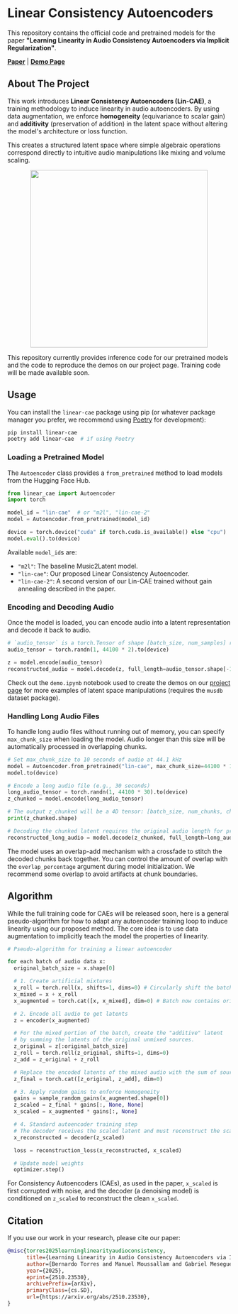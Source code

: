 # Linear Consistency Autoencoders

This repository contains the official code and pretrained models for the paper **"Learning Linearity in Audio Consistency Autoencoders via Implicit Regularization"**.

[**Paper**](https://arxiv.org/abs/2510.23530) | [**Demo Page**](https://bernardo-torres.github.io/projects/linear-cae/)

## About The Project

This work introduces **Linear Consistency Autoencoders (Lin-CAE)**, a training methodology to induce linearity in audio autoencoders. By using data augmentation, we enforce **homogeneity** (equivariance to scalar gain) and **additivity** (preservation of addition) in the latent space without altering the model's architecture or loss function.

This creates a structured latent space where simple algebraic operations correspond directly to intuitive audio manipulations like mixing and volume scaling.

<p align="center">
  <img src="https://bernardo-torres.github.io/documents/images/linear-cae/overview.png" width="400"/>
</p>

This repository currently provides inference code for our pretrained models and the code to reproduce the demos on our project page. Training code will be made available soon.

## Usage

You can install the `linear-cae` package using pip (or whatever package manager you prefer, we recommend using [Poetry](https://python-poetry.org/) for development):

```bash
pip install linear-cae
poetry add linear-cae  # if using Poetry
```

### Loading a Pretrained Model

The `Autoencoder` class provides a `from_pretrained` method to load models from the Hugging Face Hub.

```python
from linear_cae import Autoencoder
import torch

model_id = "lin-cae"  # or "m2l", "lin-cae-2"
model = Autoencoder.from_pretrained(model_id)

device = torch.device("cuda" if torch.cuda.is_available() else "cpu")
model.eval().to(device)
```

Available `model_id`s are:

- `"m2l"`: The baseline Music2Latent model.
- `"lin-cae"`: Our proposed Linear Consistency Autoencoder.
- `"lin-cae-2"`: A second version of our Lin-CAE trained without gain annealing described in the paper.

### Encoding and Decoding Audio

Once the model is loaded, you can encode audio into a latent representation and decode it back to audio.

```python
# `audio_tensor` is a torch.Tensor of shape [batch_size, num_samples] representing 44.1 kHz audio
audio_tensor = torch.randn(1, 44100 * 2).to(device)

z = model.encode(audio_tensor)
reconstructed_audio = model.decode(z, full_length=audio_tensor.shape[-1])
```

Check out the `demo.ipynb` notebook used to create the demos on our [project page](https://bernardo-torres.github.io/projects/linear-cae/) for more examples of latent space manipulations (requires the `musdb` dataset package).

### Handling Long Audio Files

To handle long audio files without running out of memory, you can specify `max_chunk_size` when loading the model. Audio longer than this size will be automatically processed in overlapping chunks.

```python
# Set max_chunk_size to 10 seconds of audio at 44.1 kHz
model = Autoencoder.from_pretrained("lin-cae", max_chunk_size=44100 * 10, overlap_percentage=0.25)
model.to(device)

# Encode a long audio file (e.g., 30 seconds)
long_audio_tensor = torch.randn(1, 44100 * 30).to(device)
z_chunked = model.encode(long_audio_tensor)

# The output z_chunked will be a 4D tensor: [batch_size, num_chunks, channels, latent_dim]
print(z_chunked.shape)

# Decoding the chunked latent requires the original audio length for proper reconstruction
reconstructed_long_audio = model.decode(z_chunked, full_length=long_audio_tensor.shape[-1])
```

The model uses an overlap-add mechanism with a crossfade to stitch the decoded chunks back together. You can control the amount of overlap with the `overlap_percentage` argument during model initialization. We recommend some overlap to avoid artifacts at chunk boundaries.

## Algorithm

While the full training code for CAEs will be released soon, here is a general pseudo-algorithm for how to adapt any autoencoder training loop to induce linearity using our proposed method. The core idea is to use data augmentation to implicitly teach the model the properties of linearity.

```python
# Pseudo-algorithm for training a linear autoencoder

for each batch of audio data x:
  original_batch_size = x.shape[0]

  # 1. Create artificial mixtures
  x_roll = torch.roll(x, shifts=1, dims=0) # Circularly shift the batch
  x_mixed = x + x_roll
  x_augmented = torch.cat([x, x_mixed], dim=0) # Batch now contains original and mixed audio

  # 2. Encode all audio to get latents
  z = encoder(x_augmented)

  # For the mixed portion of the batch, create the "additive" latent
  # by summing the latents of the original unmixed sources.
  z_original = z[:original_batch_size]
  z_roll = torch.roll(z_original, shifts=1, dims=0)
  z_add = z_original + z_roll

  # Replace the encoded latents of the mixed audio with the sum of source latents
  z_final = torch.cat([z_original, z_add], dim=0)

  # 3. Apply random gains to enforce Homogeneity
  gains = sample_random_gains(x_augmented.shape[0])
  z_scaled = z_final * gains[:, None, None]
  x_scaled = x_augmented * gains[:, None]

  # 4. Standard autoencoder training step
  # The decoder receives the scaled latent and must reconstruct the scaled audio
  x_reconstructed = decoder(z_scaled)

  loss = reconstruction_loss(x_reconstructed, x_scaled)

  # Update model weights
  optimizer.step()
```

For Consistency Autoencoders (CAEs), as used in the paper, `x_scaled` is first corrupted with noise, and the decoder (a denoising model) is conditioned on `z_scaled` to reconstruct the clean `x_scaled`.

## Citation

If you use our work in your research, please cite our paper:

```bibtex
@misc{torres2025learninglinearityaudioconsistency,
      title={Learning Linearity in Audio Consistency Autoencoders via Implicit Regularization},
      author={Bernardo Torres and Manuel Moussallam and Gabriel Meseguer-Brocal},
      year={2025},
      eprint={2510.23530},
      archivePrefix={arXiv},
      primaryClass={cs.SD},
      url={https://arxiv.org/abs/2510.23530},
}
```
